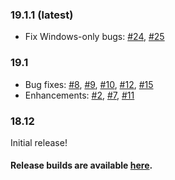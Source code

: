 ### 19.1.1 (latest)
- Fix Windows-only bugs: [#24](https://github.com/microclimate-dev2ops/microclimate-vscode-tools/issues/24), [#25](https://github.com/microclimate-dev2ops/microclimate-vscode-tools/issues/25)

### 19.1
- Bug fixes: [#8](https://github.com/microclimate-dev2ops/microclimate-vscode-tools/issues/8), [#9](https://github.com/microclimate-dev2ops/microclimate-vscode-tools/issues/9), [#10](https://github.com/microclimate-dev2ops/microclimate-vscode-tools/issues/10), [#12](https://github.com/microclimate-dev2ops/microclimate-vscode-tools/issues/12), [#15](https://github.com/microclimate-dev2ops/microclimate-vscode-tools/issues/15)
- Enhancements: [#2](https://github.com/microclimate-dev2ops/microclimate-vscode-tools/issues/2), [#7](https://github.com/microclimate-dev2ops/microclimate-vscode-tools/issues/7), [#11](https://github.com/microclimate-dev2ops/microclimate-vscode-tools/issues/11)

### 18.12
Initial release!

#### Release builds are available [here](https://public.dhe.ibm.com/ibmdl/export/pub/software/microclimate/vscode-tools/release/).